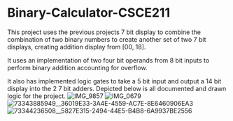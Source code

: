 # Binary-Calculator-CSCE211

This project uses the previous projects 7 bit display to combine the combination of two binary numbers to create another set of two 7 bit displays, creating addition display from [00, 18]. 

It uses an implementation of two four bit operands from 8 bit inputs to perform binary addition accounting for overflow. 

It also has implemented logic gates to take a 5 bit input and output a 14 bit display into the 2 7 bit adders.
Depicted below is all documented and drawn logic for the project.
![IMG_9857](https://github.com/ianckruger/Binary-Calculator-CSCE211/assets/107899965/41d3432b-ed03-4f0f-a04b-e7579404f208)
![IMG_0679](https://github.com/ianckruger/Binary-Calculator-CSCE211/assets/107899965/8dfbebfd-c431-48c9-96de-2327435e18e3)
![73343885949__36019E33-3A4E-4559-AC7E-8E6460906EA3](https://github.com/ianckruger/Binary-Calculator-CSCE211/assets/107899965/c286ecae-0a92-4dc9-b482-7298fb4594e3)
![73344236508__5827E315-2494-44E5-B4B8-6A9937BE2556](https://github.com/ianckruger/Binary-Calculator-CSCE211/assets/107899965/4b651d41-fbe3-4ffc-95e8-7d9d6e112fb8)
